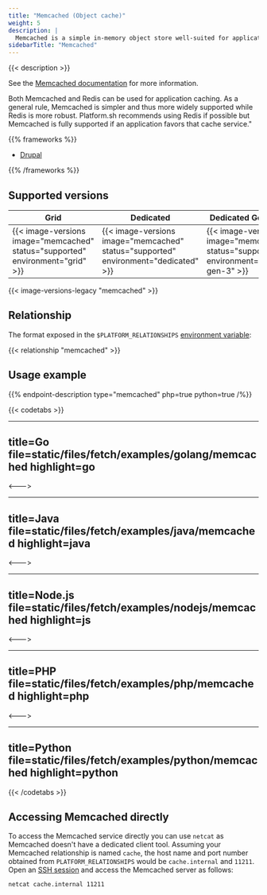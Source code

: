 ```yaml
---
title: "Memcached (Object cache)"
weight: 5
description: |
  Memcached is a simple in-memory object store well-suited for application level caching.
sidebarTitle: "Memcached"
---
```


{{< description >}}

See the [Memcached documentation](https://memcached.org) for more information.

Both Memcached and Redis can be used for application caching. As a general rule, Memcached is simpler and thus more widely supported while Redis is more robust. Platform.sh recommends using Redis if possible but Memcached is fully supported if an application favors that cache service."

{{% frameworks %}}

- [Drupal](../../guides/drupal9/memcached.md)

{{% /frameworks %}}

## Supported versions

| **Grid** | **Dedicated** | **Dedicated Generation 3** |
|----------------------------------|---------------|---------------|
|  {{< image-versions image="memcached" status="supported" environment="grid" >}} | {{< image-versions image="memcached" status="supported" environment="dedicated" >}} | {{< image-versions image="memcached" status="supported" environment="dedicated-gen-3" >}} |

{{< image-versions-legacy "memcached" >}}

## Relationship

The format exposed in the ``$PLATFORM_RELATIONSHIPS`` [environment variable](../../development/variables/use-variables.md#use-platformsh-provided-variables):

{{< relationship "memcached" >}}

## Usage example

{{% endpoint-description type="memcached" php=true python=true /%}}

{{< codetabs >}}

---
title=Go
file=static/files/fetch/examples/golang/memcached
highlight=go
---

<--->

---
title=Java
file=static/files/fetch/examples/java/memcached
highlight=java
---

<--->

---
title=Node.js
file=static/files/fetch/examples/nodejs/memcached
highlight=js
---

<--->

---
title=PHP
file=static/files/fetch/examples/php/memcached
highlight=php
---

<--->

---
title=Python
file=static/files/fetch/examples/python/memcached
highlight=python
---

{{< /codetabs >}}

## Accessing Memcached directly

To access the Memcached service directly you can use `netcat` as Memcached doesn't have a dedicated client tool. Assuming your Memcached relationship is named `cache`, the host name and port number obtained from `PLATFORM_RELATIONSHIPS` would be `cache.internal` and `11211`. Open an [SSH session](/development/ssh/_index.md) and access the Memcached server as follows:

```bash
netcat cache.internal 11211
```
